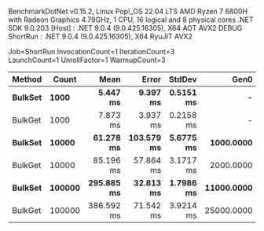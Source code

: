 
BenchmarkDotNet v0.15.2, Linux Pop!_OS 22.04 LTS
AMD Ryzen 7 6800H with Radeon Graphics 4.79GHz, 1 CPU, 16 logical and 8 physical cores
.NET SDK 9.0.203
  [Host]   : .NET 9.0.4 (9.0.425.16305), X64 AOT AVX2 DEBUG
  ShortRun : .NET 9.0.4 (9.0.425.16305), X64 RyuJIT AVX2

Job=ShortRun  InvocationCount=1  IterationCount=3  
LaunchCount=1  UnrollFactor=1  WarmupCount=3  

 Method  | Count  | Mean       | Error      | StdDev    | Gen0       | Gen1      | Allocated    |
-------- |------- |-----------:|-----------:|----------:|-----------:|----------:|-------------:|
 **BulkSet** | **1000**   |   **5.447 ms** |   **9.397 ms** | **0.5151 ms** |          **-** |         **-** |    **991.72 KB** |
 BulkGet | 1000   |   7.873 ms |   3.937 ms | 0.2158 ms |          - |         - |   2131.91 KB |
 **BulkSet** | **10000**  |  **61.278 ms** | **103.579 ms** | **5.6775 ms** |  **1000.0000** |         **-** |   **9579.94 KB** |
 BulkGet | 10000  |  85.196 ms |  57.864 ms | 3.1717 ms |  2000.0000 | 1000.0000 |  21175.25 KB |
 **BulkSet** | **100000** | **295.885 ms** |  **32.813 ms** | **1.7986 ms** | **11000.0000** |         **-** |  **95527.39 KB** |
 BulkGet | 100000 | 386.592 ms |  71.542 ms | 3.9214 ms | 25000.0000 | 4000.0000 | 210997.27 KB |
